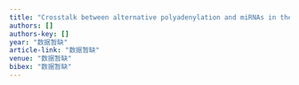 ```yaml
---
title: "Crosstalk between alternative polyadenylation and miRNAs in the regulation of protein translational efficiency"
authors: []
authors-key: []
year: "数据暂缺"
article-link: "数据暂缺"
venue: "数据暂缺"
bibex: "数据暂缺"
---
```

